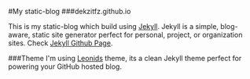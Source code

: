 #My static-blog
###dekzitfz.github.io

This is my static-blog which build using [Jekyll](http://jekyllrb.com/). Jekyll is a simple, blog-aware, static site generator perfect for personal, project, or organization sites. Check [Jekyll Github Page](https://github.com/jekyll/jekyll).

###Theme
I'm using [Leonids](https://github.com/renyuanz/leonids/) theme, its a clean Jekyll theme perfect for powering your GitHub hosted blog.

